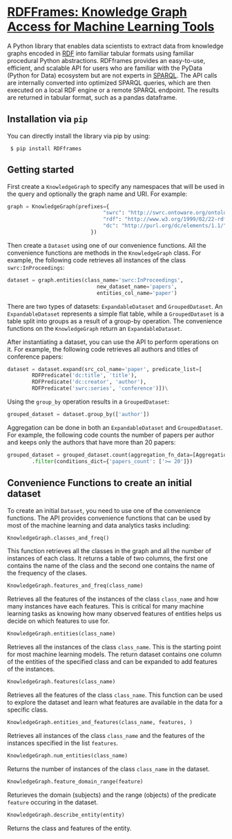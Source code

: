 # [RDFFrames: Knowledge Graph Access for Machine Learning Tools](https://arxiv.org/abs/2002.03614)


A Python library that enables data scientists to extract data from knowledge graphs encoded in [RDF](https://www.w3.org/TR/2014/REC-rdf11-concepts-20140225/) into familiar tabular formats using familiar procedural Python abstractions.
RDFframes provides an easy-to-use, efficient, and scalable API for users who are familiar with the PyData (Python for Data) ecosystem but are not experts in [SPARQL](https://www.w3.org/TR/sparql11-query/).
The API calls are internally converted into optimized SPARQL queries, which are then executed on a local RDF engine or a remote SPARQL endpoint.
The results are returned in tabular format, such as a pandas dataframe.

## Installation via ``pip``


You can directly install the library via pip by using:

```
 $ pip install RDFframes
```   
## Getting started

First create a ``KnowledgeGraph`` to specify any namespaces that will be used in the query and optionally the graph name and URI.
For example:
```python
graph = KnowledgeGraph(prefixes={
                               "swrc": "http://swrc.ontoware.org/ontology#",
                               "rdf": "http://www.w3.org/1999/02/22-rdf-syntax-ns#",
                               "dc": "http://purl.org/dc/elements/1.1/",
                           })
```

Then create a ``Dataset`` using one of our convenience functions. All the convenience functions are methods in the
```KnowledgeGraph``` class. 
For example, the following code retrieves all instances of the class ``swrc:InProceedings``:

```python
dataset = graph.entities(class_name='swrc:InProceedings',
                             new_dataset_name='papers',
                             entities_col_name='paper')
```

There are two types of datasets: ``ExpandableDataset`` and ``GroupedDataset``. 
An ``ExpandableDataset`` represents a simple flat table, while a ``GroupedDataset`` is a table split into groups as a result of a group-by operation.
The convenience functions on the ``KnowledgeGraph`` return an ``ExpandableDataset``.

After instantiating a dataset, you can use the API to perform operations on it. 
For example, the following code retrieves all authors and titles of conference papers:
```python
dataset = dataset.expand(src_col_name='paper', predicate_list=[
        RDFPredicate('dc:title', 'title'),
        RDFPredicate('dc:creator', 'author'),
        RDFPredicate('swrc:series', 'conference')])\
```

Using the ``group_by`` operation results in a ``GroupedDataset``:
```python
grouped_dataset = dataset.group_by(['author'])
```

Aggregation can be done in both an ``ExpandableDataset`` and ``GroupedDataset``.
For example, the following code counts the number of papers per author and keeps only the authors that have more than 20 papers:
```python
grouped_dataset = grouped_dataset.count(aggregation_fn_data=[AggregationData('paper', 'papers_count')])\
        .filter(conditions_dict={'papers_count': ['>= 20']})
```

## Convenience Functions to create an initial dataset

To create an initial ```Dataset```, you need to use one of the convenience functions. The API 
provides convenience functions that can be used by most of the machine learning and data analytics tasks including:

```python
KnowledgeGraph.classes_and_freq()
```
This function retrieves all the classes in the graph and all the number of instances of each class.
It returns a table of two columns, the first one contains the name of the class and the second one
contains the name of the frequency of the clases.
```python
KnowledgeGraph.features_and_freq(class_name)
```
Retrieves all the features of the instances of the class ```class_name``` and how many instances have each features.
This is critical for many machine learning tasks as knowing how many observed features of entities helps us decide 
on which features to use for.
```python
KnowledgeGraph.entities(class_name)
```
Retrieves all the instances of the class ```class_name```. This is the starting point for most machine 
learning models. The return dataset contains one column of the entities of the specified class and can be
expanded to add features of the instances.
```python
KnowledgeGraph.features(class_name)
```
Retrieves all the features of the class ```class_name```. This function can be used to explore the dataset and learn
what features are available in the data for a specific class.
```python
KnowledgeGraph.entities_and_features(class_name, features, )
```
Retrieves all instances of the class ```class_name``` and the features of the instances specified in the list 
```features```.
```python
KnowledgeGraph.num_entities(class_name)
```
Returns the number of instances of the class ```class_name``` in the dataset.
```python
KnowledgeGraph.feature_domain_range(feature)
```
Returieves the domain (subjects) and the range (objects) of the predicate ```feature``` occuring in the dataset.
```python
KnowledgeGraph.describe_entity(entity)
```
Returns the class and features of the entity.



